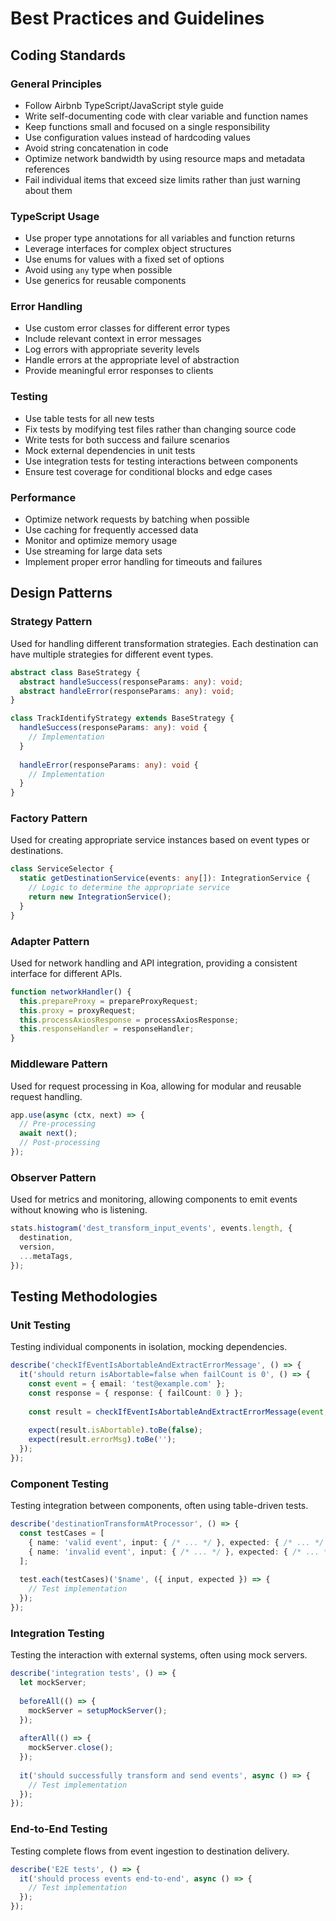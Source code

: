 # Best Practices and Guidelines

## Coding Standards

### General Principles
- Follow Airbnb TypeScript/JavaScript style guide
- Write self-documenting code with clear variable and function names
- Keep functions small and focused on a single responsibility
- Use configuration values instead of hardcoding values
- Avoid string concatenation in code
- Optimize network bandwidth by using resource maps and metadata references
- Fail individual items that exceed size limits rather than just warning about them

### TypeScript Usage
- Use proper type annotations for all variables and function returns
- Leverage interfaces for complex object structures
- Use enums for values with a fixed set of options
- Avoid using `any` type when possible
- Use generics for reusable components

### Error Handling
- Use custom error classes for different error types
- Include relevant context in error messages
- Log errors with appropriate severity levels
- Handle errors at the appropriate level of abstraction
- Provide meaningful error responses to clients

### Testing
- Use table tests for all new tests
- Fix tests by modifying test files rather than changing source code
- Write tests for both success and failure scenarios
- Mock external dependencies in unit tests
- Use integration tests for testing interactions between components
- Ensure test coverage for conditional blocks and edge cases

### Performance
- Optimize network requests by batching when possible
- Use caching for frequently accessed data
- Monitor and optimize memory usage
- Use streaming for large data sets
- Implement proper error handling for timeouts and failures

## Design Patterns

### Strategy Pattern
Used for handling different transformation strategies. Each destination can have multiple strategies for different event types.

```typescript
abstract class BaseStrategy {
  abstract handleSuccess(responseParams: any): void;
  abstract handleError(responseParams: any): void;
}

class TrackIdentifyStrategy extends BaseStrategy {
  handleSuccess(responseParams: any): void {
    // Implementation
  }
  
  handleError(responseParams: any): void {
    // Implementation
  }
}
```

### Factory Pattern
Used for creating appropriate service instances based on event types or destinations.

```typescript
class ServiceSelector {
  static getDestinationService(events: any[]): IntegrationService {
    // Logic to determine the appropriate service
    return new IntegrationService();
  }
}
```

### Adapter Pattern
Used for network handling and API integration, providing a consistent interface for different APIs.

```typescript
function networkHandler() {
  this.prepareProxy = prepareProxyRequest;
  this.proxy = proxyRequest;
  this.processAxiosResponse = processAxiosResponse;
  this.responseHandler = responseHandler;
}
```

### Middleware Pattern
Used for request processing in Koa, allowing for modular and reusable request handling.

```typescript
app.use(async (ctx, next) => {
  // Pre-processing
  await next();
  // Post-processing
});
```

### Observer Pattern
Used for metrics and monitoring, allowing components to emit events without knowing who is listening.

```typescript
stats.histogram('dest_transform_input_events', events.length, {
  destination,
  version,
  ...metaTags,
});
```

## Testing Methodologies

### Unit Testing
Testing individual components in isolation, mocking dependencies.

```typescript
describe('checkIfEventIsAbortableAndExtractErrorMessage', () => {
  it('should return isAbortable=false when failCount is 0', () => {
    const event = { email: 'test@example.com' };
    const response = { response: { failCount: 0 } };
    
    const result = checkIfEventIsAbortableAndExtractErrorMessage(event, response);
    
    expect(result.isAbortable).toBe(false);
    expect(result.errorMsg).toBe('');
  });
});
```

### Component Testing
Testing integration between components, often using table-driven tests.

```typescript
describe('destinationTransformAtProcessor', () => {
  const testCases = [
    { name: 'valid event', input: { /* ... */ }, expected: { /* ... */ } },
    { name: 'invalid event', input: { /* ... */ }, expected: { /* ... */ } },
  ];
  
  test.each(testCases)('$name', ({ input, expected }) => {
    // Test implementation
  });
});
```

### Integration Testing
Testing the interaction with external systems, often using mock servers.

```typescript
describe('integration tests', () => {
  let mockServer;
  
  beforeAll(() => {
    mockServer = setupMockServer();
  });
  
  afterAll(() => {
    mockServer.close();
  });
  
  it('should successfully transform and send events', async () => {
    // Test implementation
  });
});
```

### End-to-End Testing
Testing complete flows from event ingestion to destination delivery.

```typescript
describe('E2E tests', () => {
  it('should process events end-to-end', async () => {
    // Test implementation
  });
});
```
